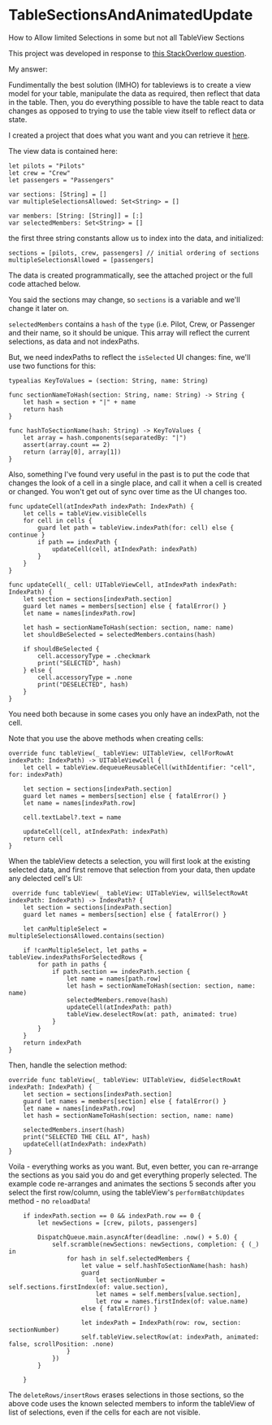 # TableSectionsAndAnimatedUpdate
How to Allow limited Selections in some but not all TableView Sections

This project was developed in response to [this StackOverlow question][1].

My answer:

Fundimentally the best solution (IMHO) for tableviews is to create a view model for your table, manipulate the data as required, then reflect that data in the table. Then, you do everything possible to have the table react to data changes as opposed to trying to use the table view itself to reflect data or state.

I created a project that does what you want and you can retrieve it [here][1].

The view data is contained here:

    let pilots = "Pilots"
    let crew = "Crew"
    let passengers = "Passengers"

    var sections: [String] = []
    var multipleSelectionsAllowed: Set<String> = []

    var members: [String: [String]] = [:]
    var selectedMembers: Set<String> = []

the first three string constants allow us to index into the data, and initialized:

    sections = [pilots, crew, passengers] // initial ordering of sections
    multipleSelectionsAllowed = [passengers]

The data is created programmatically, see the attached project or the full code attached below.

You said the sections may change, so `sections` is a variable and we'll change it later on.

`selectedMembers` contains a `hash` of the `type` (i.e. Pilot, Crew, or Passenger and their name, so it should be unique. This array will reflect the current selections, as data and not indexPaths.

But, we need indexPaths to reflect the `isSelected` UI changes: fine, we'll use two functions for this:

    typealias KeyToValues = (section: String, name: String)
    
    func sectionNameToHash(section: String, name: String) -> String {
        let hash = section + "|" + name
        return hash
    }

    func hashToSectionName(hash: String) -> KeyToValues {
        let array = hash.components(separatedBy: "|")
        assert(array.count == 2)
        return (array[0], array[1])
    }

Also, something I've found very useful in the past is to put the code that changes the look of a cell in a single place, and call it when a cell is created or changed. You won't get out of sync over time as the UI changes too.

    func updateCell(atIndexPath indexPath: IndexPath) {
        let cells = tableView.visibleCells
        for cell in cells {
            guard let path = tableView.indexPath(for: cell) else { continue }
            if path == indexPath {
                updateCell(cell, atIndexPath: indexPath)
            }
        }
    }

    func updateCell(_ cell: UITableViewCell, atIndexPath indexPath: IndexPath) {
        let section = sections[indexPath.section]
        guard let names = members[section] else { fatalError() }
        let name = names[indexPath.row]

        let hash = sectionNameToHash(section: section, name: name)
        let shouldBeSelected = selectedMembers.contains(hash)

        if shouldBeSelected {
            cell.accessoryType = .checkmark
            print("SELECTED", hash)
        } else {
            cell.accessoryType = .none
            print("DESELECTED", hash)
        }
    }

You need both because in some cases you only have an indexPath, not the cell.

Note that you use the above methods when creating cells:

    override func tableView(_ tableView: UITableView, cellForRowAt indexPath: IndexPath) -> UITableViewCell {
        let cell = tableView.dequeueReusableCell(withIdentifier: "cell", for: indexPath)

        let section = sections[indexPath.section]
        guard let names = members[section] else { fatalError() }
        let name = names[indexPath.row]

        cell.textLabel?.text = name

        updateCell(cell, atIndexPath: indexPath)
        return cell
    }


When the tableView detects a selection, you will first look at the existing selected data, and first remove that selection from your data, then update any delected cell's UI:

     override func tableView(_ tableView: UITableView, willSelectRowAt indexPath: IndexPath) -> IndexPath? {
        let section = sections[indexPath.section]
        guard let names = members[section] else { fatalError() }

        let canMultipleSelect = multipleSelectionsAllowed.contains(section)

        if !canMultipleSelect, let paths = tableView.indexPathsForSelectedRows {
            for path in paths {
                if path.section == indexPath.section {
                    let name = names[path.row]
                    let hash = sectionNameToHash(section: section, name: name)
                    selectedMembers.remove(hash)
                    updateCell(atIndexPath: path)
                    tableView.deselectRow(at: path, animated: true)
                }
            }
        }
        return indexPath
    }

Then, handle the selection method:

    override func tableView(_ tableView: UITableView, didSelectRowAt indexPath: IndexPath) {
        let section = sections[indexPath.section]
        guard let names = members[section] else { fatalError() }
        let name = names[indexPath.row]
        let hash = sectionNameToHash(section: section, name: name)

        selectedMembers.insert(hash)
        print("SELECTED THE CELL AT", hash)
        updateCell(atIndexPath: indexPath)
    }

Voila - everything works as you want. But, even better, you can re-arrange the sections as you said you do and get everything properly selected. The example code re-arranges and animates the sections 5 seconds after you select the first row/column, using the tableView's `performBatchUpdates` method - no `reloadData`!

        if indexPath.section == 0 && indexPath.row == 0 {
            let newSections = [crew, pilots, passengers]

            DispatchQueue.main.asyncAfter(deadline: .now() + 5.0) {
                self.scramble(newSections: newSections, completion: { (_) in
                    for hash in self.selectedMembers {
                        let value = self.hashToSectionName(hash: hash)
                        guard
                            let sectionNumber = self.sections.firstIndex(of: value.section),
                            let names = self.members[value.section],
                            let row = names.firstIndex(of: value.name)
                        else { fatalError() }

                        let indexPath = IndexPath(row: row, section: sectionNumber)
                        self.tableView.selectRow(at: indexPath, animated: false, scrollPosition: .none)
                    }
                })
            }

        }

The `deleteRows/insertRows` erases selections in those sections, so the above code uses the known selected members to inform the tableView of list of selections, even if the cells for each are not visible.


  [1]: https://stackoverflow.com/q/59095550/1633251
